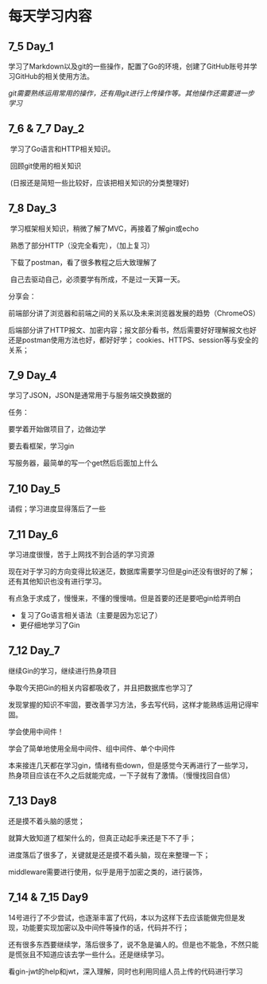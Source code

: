 # 每天学习内容

## 7_5 Day_1

​		学习了Markdown以及git的一些操作，配置了Go的环境，创建了GitHub账号并学习GitHub的相关使用方法。

​		*git需要熟练运用常用的操作，还有用git进行上传操作等。其他操作还需要进一步学习*

## 7_6 & 7_7 Day_2

​		学习了Go语言和HTTP相关知识。

​		回顾git使用的相关知识

​	    (日报还是简短一些比较好，应该把相关知识的分类整理好)

## 7_8 Day_3

​		学习框架相关知识，稍微了解了MVC，再接着了解gin或echo

​		熟悉了部分HTTP（没完全看完），（加上复习）

​		下载了postman，看了很多教程之后大致理解了

​		自己去驱动自己，必须要学有所成，不是过一天算一天。

分享会：

​		前端部分讲了浏览器和前端之间的关系以及未来浏览器发展的趋势（ChromeOS）

​		后端部分讲了HTTP报文、加密内容；报文部分看书，然后需要好好理解报文也好还是postman使用方法也好，都好好学；   cookies、HTTPS、session等与安全的关系；

## 7_9 Day_4

学习了JSON，JSON是通常用于与服务端交换数据的

任务：

要学着开始做项目了，边做边学

要去看框架，学习gin

写服务器，最简单的写一个get然后后面加上什么

## 7_10 Day_5

请假；学习进度显得落后了一些

## 7_11 Day_6

学习进度很慢，苦于上网找不到合适的学习资源

现在对于学习的方向变得比较迷茫，数据库需要学习但是gin还没有很好的了解；还有其他知识也没有进行学习。

有点急于求成了，慢慢来，不懂的慢慢啃。但是首要的还是要吧gin给弄明白

* 复习了Go语言相关语法（主要是因为忘记了）
* 更仔细地学习了Gin

## 7_12   Day_7

继续Gin的学习，继续进行热身项目

争取今天把Gin的相关内容都吸收了，并且把数据库也学习了

发现掌握的知识不牢固，要改善学习方法，多去写代码，这样才能熟练运用记得牢固。



学会使用中间件！

学会了简单地使用全局中间件、组中间件、单个中间件



本来接连几天都在学习gin，情绪有些down，但是感觉今天再进行了一些学习，热身项目应该在不久之后就能完成，一下子就有了激情。（慢慢找回自信）

## 7_13  Day8

还是摸不着头脑的感觉；

就算大致知道了框架什么的，但真正动起手来还是下不了手；

进度落后了很多了，关键就是还是摸不着头脑，现在来整理一下；

middleware需要进行使用，似乎是用于加密之类的，进行装饰，

## 7_14 & 7_15  Day9

14号进行了不少尝试，也逐渐丰富了代码，本以为这样下去应该能做完但是发现，功能要实现加密以及中间件等操作的话，代码并不行；

还有很多东西要继续学，落后很多了，说不急是骗人的。但是也不能急，不然只能是慌张且不知道应该去学一些什么。还是继续学习。

看gin-jwt的help和jwt，深入理解，同时也利用同组人员上传的代码进行学习